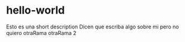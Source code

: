 # hello-world
Esto es una short description 
Dicen que escriba algo sobre mi pero no quiero
otraRama
otraRama 2 